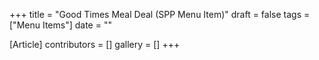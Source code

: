 +++
title = "Good Times Meal Deal (SPP Menu Item)"
draft = false
tags = ["Menu Items"]
date = ""

[Article]
contributors = []
gallery = []
+++